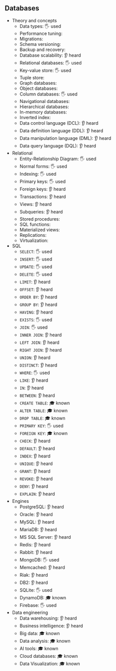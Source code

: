 ## Databases

- Theory and concepts
  - Data types: 🖐️ used
  - Performance tuning:
  - Migrations:
  - Schema versioning:
  - Backup and recovery:
  - Database scalability: 👂 heard
  - Relational databases: 🖐️ used
  - Key-value store: 🖐️ used
  - Tuple store:
  - Graph databases:
  - Object databases:
  - Column databases: 🖐️ used
  - Navigational databases:
  - Hierarchical databases:
  - In-memory databases:
  - Inverted index:
  - Data control language (DCL): 👂 heard
  - Data definition language (DDL): 👂 heard
  - Data manipulation language (DML): 👂 heard
  - Data query language (DQL): 👂 heard
- Relational
  - Entity-Relationship Diagram: 🖐️ used
  - Normal forms: 🖐️ used
  - Indexing: 🖐️ used
  - Primary keys: 🖐️ used
  - Foreign keys: 👂 heard
  - Transactions: 👂 heard
  - Views: 👂 heard
  - Subqueries: 👂 heard
  - Stored procedures:
  - SQL functions:
  - Materialized views:
  - Replications:
  - Virtualization:
- SQL
  - `SELECT`: 🖐️ used
  - `INSERT`: 🖐️ used
  - `UPDATE`: 🖐️ used
  - `DELETE`: 🖐️ used
  - `LIMIT`: 👂 heard
  - `OFFSET`: 👂 heard
  - `ORDER BY`: 👂 heard
  - `GROUP BY`: 👂 heard
  - `HAVING`: 👂 heard
  - `EXISTS`: 🖐️ used
  - `JOIN`: 🖐️ used
  - `INNER JOIN`: 👂 heard
  - `LEFT JOIN`: 👂 heard
  - `RIGHT JOIN`: 👂 heard
  - `UNION`: 👂 heard
  - `DISTINCT`: 👂 heard
  - `WHERE`: 🖐️ used
  - `LIKE`: 👂 heard
  - `IN`: 👂 heard
  - `BETWEEN`: 👂 heard
  - `CREATE TABLE`: 🎓 known
  - `ALTER TABLE`: 🎓 known
  - `DROP TABLE`: 🎓 known
  - `PRIMARY KEY`: 🖐️ used
  - `FOREIGN KEY`: 🎓 known
  - `CHECK`: 👂 heard
  - `DEFAULT`: 👂 heard
  - `INDEX`: 👂 heard
  - `UNIQUE`: 👂 heard
  - `GRANT`: 👂 heard
  - `REVOKE`: 👂 heard
  - `DENY`: 👂 heard
  - `EXPLAIN`: 👂 heard
- Engines
  - PostgreSQL: 👂 heard
  - Oracle: 👂 heard
  - MySQL: 👂 heard
  - MariaDB: 👂 heard
  - MS SQL Server: 👂 heard
  - Redis: 👂 heard
  - Rabbit: 👂 heard
  - MongoDB: 🖐️ used
  - Memcached: 👂 heard
  - Riak: 👂 heard
  - DB2: 👂 heard
  - SQLite: 🖐️ used
  - DynamoDB: 🎓 known
  - Firebase: 🖐️ used
- Data engineering
  - Data warehousing: 👂 heard
  - Business intelligence: 👂 heard
  - Big data: 🎓 known
  - Data analysis: 🎓 known
  - AI tools: 🎓 known
  - Cloud databases: 🎓 known
  - Data Visualization: 🎓 known
